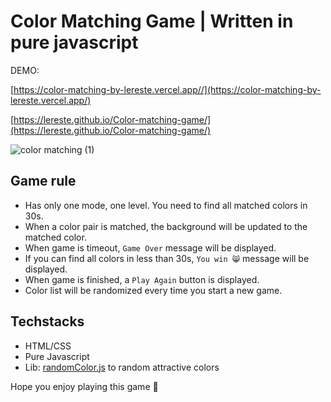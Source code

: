 # Color Matching Game | Written in pure javascript

DEMO: 

[https://color-matching-by-lereste.vercel.app//](https://color-matching-by-lereste.vercel.app/)

[https://lereste.github.io/Color-matching-game/](https://lereste.github.io/Color-matching-game/)

![color matching (1)](https://user-images.githubusercontent.com/63438266/147390599-3e8224ec-c14c-40d6-a39c-2c1c195e8e3a.png)

## Game rule 

- Has only one mode, one level. You need to find all matched colors in 30s.
- When a color pair is matched, the background will be updated to the matched color.
- When game is timeout, `Game Over` message will be displayed.
- If you can find all colors in less than 30s, `You win 😸` message will be displayed.
- When game is finished, a `Play Again` button is displayed.
- Color list will be randomized every time you start a new game.

## Techstacks

- HTML/CSS
- Pure Javascript
- Lib: [randomColor.js](https://randomcolor.lllllllllllllllll.com/) to random attractive colors

Hope you enjoy playing this game 🤩

